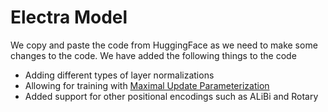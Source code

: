 # Electra Model 

We copy and paste the code from HuggingFace as we need to make some changes to the code.
We have added the following things to the code 

- Adding different types of layer normalizations
- Allowing for training with [Maximal Update Parameterization](https://github.com/microsoft/mup)
- Added support for other positional encodings such as ALiBi and Rotary